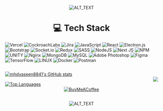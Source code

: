 <div align="center">
  <img src="https://i.pinimg.com/originals/01/78/71/0178717b986c40c909e35213e4f25ad0.gif" alt="ALT_TEXT">
</div>







<h1 align="center">💻 Tech Stack</h1>


![Vercel](https://img.shields.io/badge/vercel-%23000000.svg?style=for-the-badge&logo=vercel&logoColor=white) ![CockroachLabs](https://img.shields.io/badge/Cockroach%20Labs-6933FF?style=for-the-badge&logo=Cockroach%20Labs&logoColor=white) ![Jira](https://img.shields.io/badge/jira-%230A0FFF.svg?style=for-the-badge&logo=jira&logoColor=white) ![JavaScript](https://img.shields.io/badge/javascript-%23323330.svg?style=for-the-badge&logo=javascript&logoColor=%23F7DF1E) ![React](https://img.shields.io/badge/react-%2320232a.svg?style=for-the-badge&logo=react&logoColor=%2361DAFB) ![Electron.js](https://img.shields.io/badge/Electron-191970?style=for-the-badge&logo=Electron&logoColor=white) ![Bootstrap](https://img.shields.io/badge/bootstrap-%23563D7C.svg?style=for-the-badge&logo=bootstrap&logoColor=white) ![Socket.io](https://img.shields.io/badge/Socket.io-black?style=for-the-badge&logo=socket.io&badgeColor=010101) ![Redux](https://img.shields.io/badge/redux-%23593d88.svg?style=for-the-badge&logo=redux&logoColor=white) ![SASS](https://img.shields.io/badge/SASS-hotpink.svg?style=for-the-badge&logo=SASS&logoColor=white) ![NodeJS](https://img.shields.io/badge/node.js-6DA55F?style=for-the-badge&logo=node.js&logoColor=white) ![Next JS](https://img.shields.io/badge/Next-black?style=for-the-badge&logo=next.js&logoColor=white) ![NPM](https://img.shields.io/badge/NPM-%23000000.svg?style=for-the-badge&logo=npm&logoColor=white) ![UNITY](https://img.shields.io/badge/Unity-%2320232a.svg?style=for-the-badge&logo=unity&logoColor=white) ![Nginx](https://img.shields.io/badge/nginx-%23009639.svg?style=for-the-badge&logo=nginx&logoColor=white) ![MongoDB](https://img.shields.io/badge/MongoDB-%234ea94b.svg?style=for-the-badge&logo=mongodb&logoColor=white) ![MySQL](https://img.shields.io/badge/mysql-%2300f.svg?style=for-the-badge&logo=mysql&logoColor=white) ![Adobe Photoshop](https://img.shields.io/badge/adobephotoshop-%2331A8FF.svg?style=for-the-badge&logo=adobephotoshop&logoColor=white) 	![Figma](https://img.shields.io/badge/figma-%23F24E1E.svg?style=for-the-badge&logo=figma&logoColor=white) ![TensorFlow](https://img.shields.io/badge/TensorFlow-%23FF6F00.svg?style=for-the-badge&logo=TensorFlow&logoColor=white) ![LINUX](https://img.shields.io/badge/Linux-FCC624?style=for-the-badge&logo=linux&logoColor=black) ![Docker](https://img.shields.io/badge/docker-%230db7ed.svg?style=for-the-badge&logo=docker&logoColor=white) ![Postman](https://img.shields.io/badge/Postman-FF6C37?style=for-the-badge&logo=postman&logoColor=white)


##


<div align="left">
  <a href="https://github.com/vishakh-abhayan">
    <img src="https://github-readme-stats.vercel.app/api?username=vishakh-abhayan&show_icons=true&hide=&count_private=true&title_color=0D1117&text_color=bfd7ff&icon_color=00FFFF&bg_color=0D1117&hide_border=true&show_icons=true" alt="mhdyaseen8841's GitHub stats">
  </a>
</div>

<div align="right">
<a style="margin: 0rem" href="https://github.com/vishakh-abhayan"><img src="https://github-readme-streak-stats.herokuapp.com/?user=vishakh-abhayan&stroke=ffffff&background=0D1117&ring=e2fdff&fire=14FE64&currStreakNum=e2fdff&currStreakLabel=e2fdff&sideNums=e2fdff&sideLabels=bfd7ff&dates=bfd7ff&hide_border=true" /></a>
</div>
<div align="left">
<a style="text-aling:center" href="https://github.com/vishakh-abhayan" align="left"><img align="center" src="https://github-readme-stats.vercel.app/api/top-langs/?username=vishakh-abhayan&langs_count=10&title_color=0D1117&text_color=ffffff&icon_color=00FFFF&bg_color=0D1117&hide_border=true&locale=en&custom_title=Top%20%Languages&hide=CSS,HTML,Handlebars,ejs" alt="Top Languages" /></a>
</div>


  




<!-- <div align="left"> -->
<!--   [![BuyMeACoffee](https://img.shields.io/badge/Buy%20Me%20a%20Coffee-5465ff?style=for-the-badge&logo=buy-me-a-coffee&logoColor=black)](https://buymeacoffee.com/https://www.buymeacoffee.com/Vishakha7)  -->
<!-- </div> -->


<div align="center">
  <a href="https://buymeacoffee.com/Vishakha7">
    <img src="https://img.shields.io/badge/Buy%20Me%20a%20Coffee-5465ff?style=for-the-badge&logo=buy-me-a-coffee&logoColor=black" alt="BuyMeACoffee">
  </a>
</div>

##

<div align="center">
  <img src="https://upload.wikimedia.org/wikipedia/commons/2/20/Matrix_Digital_rain_banner.gif" alt="ALT_TEXT">
</div>
